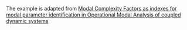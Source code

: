 The example is adapted from [Modal Complexity Factors as indexes for modal parameter identification in Operational Modal Analysis of coupled dynamic systems](https://doi.org/10.1016/j.jsv.2024.118860)

